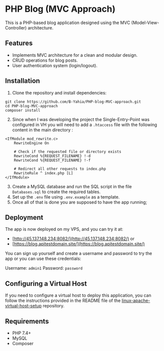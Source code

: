 # PHP Blog (MVC Approach)
This is a PHP-based blog application designed using the MVC (Model-View-Controller) architecture. 

## Features
- Implements MVC architecture for a clean and modular design.
- CRUD operations for blog posts.
- User authentication system (login/logout).

## Installation

1. Clone the repository and install dependencies:
```
git clone https://github.com/B-Yahia/PHP-blog-MVC-approach.git  
cd PHP-blog-MVC-approach  
composer install  
```
2. Since when I was developing the project the Single-Entry-Point was configured in VH you will need to add a `.htaccess` file with the following content in the main directory :
```
<IfModule mod_rewrite.c>
    RewriteEngine On

    # Check if the requested file or directory exists
    RewriteCond %{REQUEST_FILENAME} !-d
    RewriteCond %{REQUEST_FILENAME} !-f

    # Redirect all other requests to index.php
    RewriteRule ^ index.php [L]
</IfModule>
```
3. Create a MySQL database and run the SQL script in the file `Databases.sql` to create the required tables.
4. Set up the `.env` file using `.env.example` as a template.
5. Once all of that is done you are supposed to have the app running;

## Deployment

The app is now deployed on my VPS, and you can try it at:
 - [http://45.137.148.234:8082/](http://45.137.148.234:8082/)  or
 - [https://blog.apitestdomain.site/](https://blog.apitestdomain.site/)

You can sign up yourself and create a username and password to try the app or you can use these credentials:

  Username: `admin1`
  Password: `password`

## Configuring a Virtual Host

If you need to configure a virtual host to deploy this application, you can follow the instructions provided in the README file of the [linux-apache-virtual-host-setup](https://github.com/B-Yahia/linux-apache-virtual-host-setup) repository.

## Requirements

  - PHP 7.4+
  - MySQL
  - Composer
